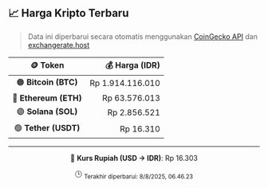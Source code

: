 

<!-- HARGA_KRIPTO -->
## 📈 Harga Kripto Terbaru

> Data ini diperbarui secara otomatis menggunakan [CoinGecko API](https://www.coingecko.com/) dan [exchangerate.host](https://exchangerate.host/)

<div align="center">

| 🪙 Token | 💰 Harga (IDR) |
|:------:|---------------:|
| 🟠 **Bitcoin (BTC)**   | Rp 1.914.116.010 |
| 🔵 **Ethereum (ETH)**  | Rp 63.576.013 |
| 🟣 **Solana (SOL)**    | Rp 2.856.521 |
| 🟢 **Tether (USDT)**   | Rp 16.310 |

---

💱 **Kurs Rupiah (USD → IDR)**: Rp 16.303

🕒 <sub>Terakhir diperbarui: 8/8/2025, 06.46.23</sub>

</div>
<!-- /HARGA_KRIPTO -->